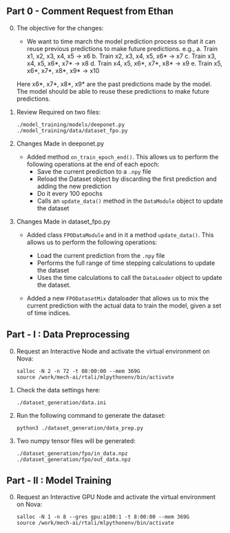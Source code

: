 ## Part 0 - Comment Request from Ethan

0. The objective for the changes:
    - We want to time march the model prediction process so that it can reuse previous predictions to make future predictions. e.g.,
        a. Train x1, x2, x3, x4, x5 -> x6
        b. Train x2, x3, x4, x5, x6* -> x7
        c. Train x3, x4, x5, x6*, x7* -> x8
        d. Train x4, x5, x6*, x7*, x8* -> x9
        e. Train x5, x6*, x7*, x8*, x9* -> x10

    Here x6*, x7*, x8*, x9* are the past predictions made by the model. The model should be able to reuse these predictions to make future predictions.

1. Review Required on two files:
    ```
    ./model_training/models/deeponet.py
    ./model_training/data/dataset_fpo.py
    ```

2. Changes Made in deeponet.py
    - Added method ```on_train_epoch_end()```. This allows us to perform the following operations at the end of each epoch:
        - Save the current prediction to a ```.npy``` file
        - Reload the Dataset object by discarding the first prediction and adding the new prediction
        - Do it every 100 epochs
        - Calls an ```update_data()``` method in the ```DataModule``` object to update the dataset

3. Changes Made in dataset_fpo.py
    - Added class ```FPODataModule``` and in it a method ```update_data()```. This allows us to perform the following operations:
        - Load the current prediction from the ```.npy``` file
        - Performs the full range of time stepping calculations to update the dataset
        - Uses the time calculations to call the ```DataLoader``` object to update the dataset.

    - Added a new ```FPODatasetMix``` dataloader that allows us to mix the current prediction with the actual data to train the model, given a set of time indices.

## Part - I : Data Preprocessing

0. Request an Interactive Node and activate the virtual environment on Nova:
    ```
    salloc -N 2 -n 72 -t 08:00:00 --mem 369G
    source /work/mech-ai/rtali/mlpythonenv/bin/activate
    ```

1. Check the data settings here:
    ```
    ./dataset_generation/data.ini
    ```
2. Run the following command to generate the dataset:
    ```
    python3 ./dataset_generation/data_prep.py
    ```

3. Two numpy tensor files will be generated:
    ```
    ./dataset_generation/fpo/in_data.npz
    ./dataset_generation/fpo/out_data.npz
    ```

## Part - II : Model Training

0. Request an Interactive GPU Node and activate the virtual environment on Nova:
    ```
    salloc -N 1 -n 8 --gres gpu:a100:1 -t 8:00:00 --mem 369G
    source /work/mech-ai/rtali/mlpythonenv/bin/activate
    ```